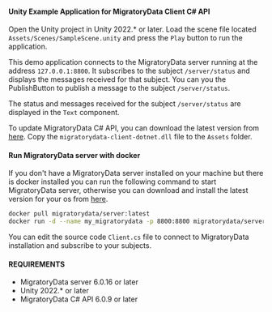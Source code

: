 #### Unity Example Application for MigratoryData Client C# API

Open the Unity project in Unity 2022.* or later. Load the scene file located `Assets/Scenes/SampleScene.unity` and press the `Play` button to run the application.

This demo application connects to the MigratoryData server running at the address `127.0.0.1:8800`. It subscribes to the subject `/server/status` and displays the messages received for that subject. You can you the PublishButton to publish a message to the subject `/server/status`.

The status and messages received for the subject `/server/status` are displayed in the `Text` component.

To update MigratoryData C# API, you can download the latest version from [here](https://migratorydata.com/downloads/migratorydata-6/). Copy the `migratorydata-client-dotnet.dll` file to the `Assets` folder.

#### Run MigratoryData server with docker

If you don't have a MigratoryData server installed on your machine but there is docker installed you can run the following command to start MigratoryData server, otherwise you can download and install the latest version for your os from [here](https://migratorydata.com/downloads/migratorydata-6/).

```bash
docker pull migratorydata/server:latest
docker run -d --name my_migratorydata -p 8800:8800 migratorydata/server:latest
```

You can edit the source code `Client.cs` file to connect to MigratoryData installation and subscribe to your subjects.

#### REQUIREMENTS

* MigratoryData server 6.0.16 or later
* Unity 2022.* or later
* MigratoryData C# API 6.0.9 or later


